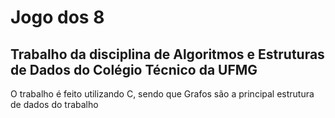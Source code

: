 # Jogo dos 8
## Trabalho da disciplina de Algoritmos e Estruturas de Dados do Colégio Técnico da UFMG
O trabalho é feito utilizando C, sendo que Grafos são a principal estrutura de dados do trabalho
